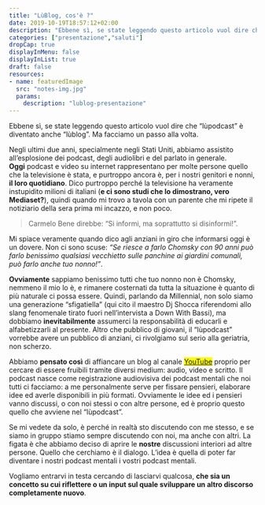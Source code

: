 ```yaml
---
title: "LùBlog, cos'è ?"
date: 2019-10-19T18:57:12+02:00
description: "Ebbene sì, se state leggendo questo articolo vuol dire che “lùpodcast” è diventato anche “lùblog”. Ma facciamo un passo alla volta."
categories: ["presentazione","saluti"]
dropCap: true
displayInMenu: false
displayInList: true
draft: false
resources:
- name: featuredImage
  src: "notes-img.jpg"
  params:
    description: "lublog-presentazione"
---
```


Ebbene sì, se state leggendo questo articolo vuol dire che “lùpodcast” è diventato anche “lùblog”. Ma facciamo un passo alla volta. 

Negli ultimi due anni, specialmente negli Stati Uniti, abbiamo assistito all’esplosione dei podcast, degli audiolibri e del parlato in generale.<br>
**Oggi** podcast e video su internet rappresentano per molte persone quello che la televisione è stata, e purtroppo ancora è, per i nostri genitori e nonni, **il loro quotidiano**. Dico purtroppo perché la televisione ha veramente instupidito milioni di italiani (**e ci sono studi che lo dimostrano, vero Mediaset?**), quindi quando mi trovo a tavola con un parente che mi ripete il notiziario della sera prima mi incazzo, e non poco. 

> Carmelo Bene direbbe: 
> “Si informi, ma soprattutto si disinformi!”. 


Mi spiace veramente quando dico agli anziani in giro che informarsi oggi è un dovere. Non ci sono scuse: <cite>“Se riesce a farlo Chomsky con 90 anni può farlo benissimo qualsiasi vecchietto sulle panchine ai giardini comunali, può farlo anche tuo nonno!”</cite>.

**Ovviamente** sappiamo benissimo tutti che tuo nonno non è Chomsky, nemmeno il mio lo è, e rimanere costernati da tutta la situazione è quanto di più naturale ci possa essere. Quindi, parlando da Millennial, non solo siamo una generazione “sfigatiella” (qui cito il maestro Dj Shocca riferendomi allo slang fenomenale tirato fuori nell’intervista a Down With Bassi), ma dobbiamo **inevitabilmente** assumerci la responsabilità di educarli e alfabetizzarli al presente. Altro che pubblico di giovani, il “lùpodcast” vorrebbe avere un pubblico di anziani, ci rivolgiamo sul serio alla geriatria, non scherzo. 

Abbiamo **pensato così** di affiancare un blog al canale <mark>[YouTube](https://www.youtube.com/channel/UCZ82WRpnuK4CUyfiNnku2dg)</mark> proprio per cercare di essere fruibili tramite diversi medium: audio, video e scritto. Il podcast nasce come registrazione audiovisiva dei podcast mentali che noi tutti ci facciamo: a me personalmente serve per fissare pensieri, elaborare idee ed averle disponibili in più formati. Ovviamente le idee ed i pensieri vanno discussi, o con noi stessi o con altre persone, ed è proprio questo quello che avviene nel “lùpodcast”.

Se mi vedete da solo, è perché in realtà sto discutendo con me stesso, e se siamo in gruppo stiamo sempre discutendo con noi, ma anche con altri. La figata è che abbiamo deciso di aprire le **nostre** discussioni interiori ad altre persone. Quello che cerchiamo è il dialogo. L’idea è quella di poter far diventare i nostri podcast mentali i vostri podcast mentali.

Vogliamo entrarvi in testa cercando di lasciarvi qualcosa, **che sia un concetto su cui riflettere o un input sul quale sviluppare un altro discorso completamente nuovo**.
